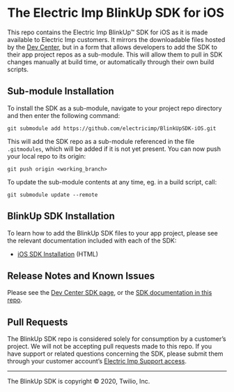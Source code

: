 # The Electric Imp BlinkUp SDK for iOS #

This repo contains the Electric Imp BlinkUp™ SDK for iOS as it is made available to Electric Imp customers. It mirrors the downloadable files hosted by the [Dev Center](https://developer.electricimp.com/manufacturing/sdkdocs), but in a form that allows developers to add the SDK to their app project repos as a sub-module. This will allow them to pull in SDK changes manually at build time, or automatically through their own build scripts.

## Sub-module Installation ##

To install the SDK as a sub-module, navigate to your project repo directory and then enter the following command:

```
git submodule add https://github.com/electricimp/BlinkUpSDK-iOS.git
```

This will add the SDK repo as a sub-module referenced in the file `.gitmodules`, which will be added if it is not yet present. You can now push your local repo to its origin:

```
git push origin <working_branch>
```

To update the sub-module contents at any time, eg. in a build script, call:

```
git submodule update --remote
```

## BlinkUp SDK Installation ##

To learn how to add the BlinkUp SDK files to your app project, please see the relevant documentation included with each of the SDK:

- [iOS SDK Installation](./sdk/Documentation/html/index.html) (HTML)

## Release Notes and Known Issues ##

Please see the [Dev Center SDK page](https://developer.electricimp.com/manufacturing/sdkdocs), or the [SDK documentation in this repo](./sdk/Documentation).

## Pull Requests ##

The BlinkUp SDK repo is considered solely for consumption by a customer’s project. We will not be accepting pull requests made to this repo. If you have support or related questions concerning the SDK, please submit them through your customer account’s [Electric Imp Support access](https://support.electricimp.com/).

---

The BlinkUp SDK is copyright &copy; 2020, Twilio, Inc.
